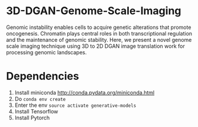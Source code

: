 # 3D-DGAN-Genome-Scale-Imaging
Genomic instability enables cells to acquire genetic alterations that promote oncogenesis. Chromatin plays central roles in both transcriptional regulation and the maintenance of genomic stability. Here, we present a novel genome scale imaging technique using 3D to 2D DGAN image translation work for processing genomic landscapes.

# Dependencies
1. Install miniconda http://conda.pydata.org/miniconda.html
2. Do ```conda env create```
3. Enter the env ```source activate generative-models```
4. Install Tensorflow
5. Install Pytorch
